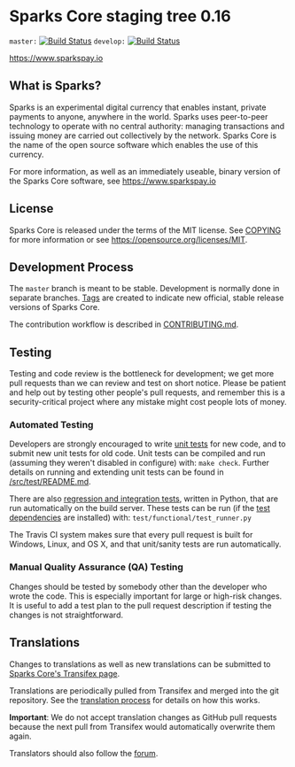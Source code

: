 Sparks Core staging tree 0.16
===========================

`master:` [![Build Status](https://travis-ci.org/sparkspay/sparks.svg?branch=master)](https://travis-ci.org/sparkspay/sparks) `develop:` [![Build Status](https://travis-ci.org/sparkspay/sparks.svg?branch=develop)](https://travis-ci.org/sparkspay/sparks/branches)

https://www.sparkspay.io


What is Sparks?
-------------

Sparks is an experimental digital currency that enables instant, private
payments to anyone, anywhere in the world. Sparks uses peer-to-peer technology
to operate with no central authority: managing transactions and issuing money
are carried out collectively by the network. Sparks Core is the name of the open
source software which enables the use of this currency.

For more information, as well as an immediately useable, binary version of
the Sparks Core software, see https://www.sparkspay.io


License
-------

Sparks Core is released under the terms of the MIT license. See [COPYING](COPYING) for more
information or see https://opensource.org/licenses/MIT.

Development Process
-------------------

The `master` branch is meant to be stable. Development is normally done in separate branches.
[Tags](https://github.com/sparkspay/sparks/tags) are created to indicate new official,
stable release versions of Sparks Core.

The contribution workflow is described in [CONTRIBUTING.md](CONTRIBUTING.md).

Testing
-------

Testing and code review is the bottleneck for development; we get more pull
requests than we can review and test on short notice. Please be patient and help out by testing
other people's pull requests, and remember this is a security-critical project where any mistake might cost people
lots of money.

### Automated Testing

Developers are strongly encouraged to write [unit tests](src/test/README.md) for new code, and to
submit new unit tests for old code. Unit tests can be compiled and run
(assuming they weren't disabled in configure) with: `make check`. Further details on running
and extending unit tests can be found in [/src/test/README.md](/src/test/README.md).

There are also [regression and integration tests](/test), written
in Python, that are run automatically on the build server.
These tests can be run (if the [test dependencies](/test) are installed) with: `test/functional/test_runner.py`

The Travis CI system makes sure that every pull request is built for Windows, Linux, and OS X, and that unit/sanity tests are run automatically.

### Manual Quality Assurance (QA) Testing

Changes should be tested by somebody other than the developer who wrote the
code. This is especially important for large or high-risk changes. It is useful
to add a test plan to the pull request description if testing the changes is
not straightforward.

Translations
------------

Changes to translations as well as new translations can be submitted to
[Sparks Core's Transifex page](https://www.transifex.com/projects/p/sparks/).

Translations are periodically pulled from Transifex and merged into the git repository. See the
[translation process](doc/translation_process.md) for details on how this works.

**Important**: We do not accept translation changes as GitHub pull requests because the next
pull from Transifex would automatically overwrite them again.

Translators should also follow the [forum](https://www.sparkspay.io/forum/topic/sparks-worldwide-collaboration.88/).
